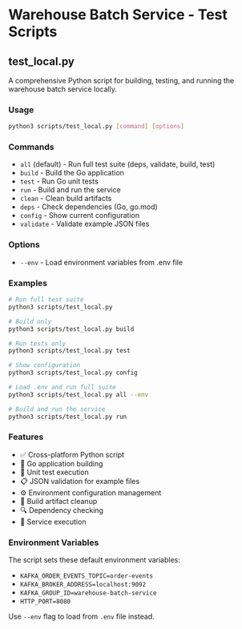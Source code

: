 # Warehouse Batch Service - Test Scripts

## test_local.py

A comprehensive Python script for building, testing, and running the warehouse batch service locally.

### Usage

```bash
python3 scripts/test_local.py [command] [options]
```

### Commands

- `all` (default) - Run full test suite (deps, validate, build, test)
- `build` - Build the Go application
- `test` - Run Go unit tests
- `run` - Build and run the service
- `clean` - Clean build artifacts
- `deps` - Check dependencies (Go, go.mod)
- `config` - Show current configuration
- `validate` - Validate example JSON files

### Options

- `--env` - Load environment variables from .env file

### Examples

```bash
# Run full test suite
python3 scripts/test_local.py

# Build only
python3 scripts/test_local.py build

# Run tests only
python3 scripts/test_local.py test

# Show configuration
python3 scripts/test_local.py config

# Load .env and run full suite
python3 scripts/test_local.py all --env

# Build and run the service
python3 scripts/test_local.py run
```

### Features

- ✅ Cross-platform Python script
- 🔨 Go application building
- 🧪 Unit test execution
- 📋 JSON validation for example files
- ⚙️ Environment configuration management
- 🧹 Build artifact cleanup
- 🔍 Dependency checking
- 🚀 Service execution

### Environment Variables

The script sets these default environment variables:

- `KAFKA_ORDER_EVENTS_TOPIC=order-events`
- `KAFKA_BROKER_ADDRESS=localhost:9092`
- `KAFKA_GROUP_ID=warehouse-batch-service`
- `HTTP_PORT=8080`

Use `--env` flag to load from `.env` file instead.